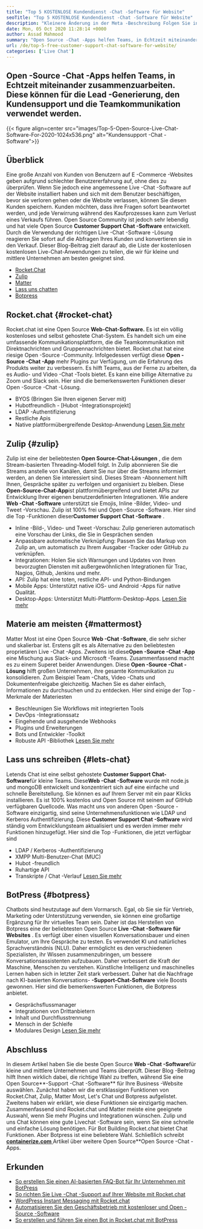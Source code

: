 ```yaml
---
title: "Top 5 KOSTENLOSE Kundendienst -Chat -Software für Website" 
seoTitle: "Top 5 KOSTENLOSE Kundendienst -Chat -Software für Website" 
description: "Kleinere Änderung in der Meta -Beschreibung Folgen Sie in diesem Blog -Beitrag, um die 5 Top 5 kostenlosen Customer -Support -Chat -Software zu erhalten. Diese Tools erleichtern Ihrem Kundendienstmitarbeiter und steigern den Umsatz." 
date: Mon, 05 Oct 2020 11:28:14 +0000
author: Assad Mahmood
summary: "Open Source -Chat -Apps helfen Teams, in Echtzeit miteinander zusammenzuarbeiten. Diese können für die Lead -Generierung, den Kundensupport und die Teamkommunikation verwendet werden." 
url: /de/top-5-free-customer-support-chat-software-for-website/
categories: ['Live Chat']
---
```


## Open -Source -Chat -Apps helfen Teams, in Echtzeit miteinander zusammenzuarbeiten. Diese können für die Lead -Generierung, den Kundensupport und die Teamkommunikation verwendet werden.

{{< figure align=center src="images/Top-5-Open-Source-Live-Chat-Software-For-2020-1024x536.png" alt="Kundensupport -Chat -Software">}}


## Überblick
Eine große Anzahl von Kunden von Benutzern auf E -Commerce -Websites geben aufgrund schlechter Benutzererfahrung auf, ohne dies zu überprüfen. Wenn Sie jedoch eine angemessene Live -Chat -Software auf der Website installiert haben und sich mit dem Benutzer beschäftigen, bevor sie verloren gehen oder die Website verlassen, können Sie diesen Kunden speichern. Kunden möchten, dass ihre Fragen sofort beantwortet werden, und jede Verwirrung während des Kaufprozesses kann zum Verlust eines Verkaufs führen. Open Source Community ist jedoch sehr lebendig und hat viele Open Source **Customer Support Chat -Software** entwickelt.
Durch die Verwendung der richtigen Live -Chat -Software -Lösung reagieren Sie sofort auf die Abfragen Ihres Kunden und konvertieren sie in den Verkauf. Dieser Blog-Beitrag zielt darauf ab, die Liste der kostenlosen kostenlosen Live-Chat-Anwendungen zu teilen, die wir für kleine und mittlere Unternehmen am besten geeignet sind.
  * [Rocket.Chat][1]
  * [Zulip][2]
  * [Matter][3]
  * [Lass uns chatten][4]
  * [Botpress][5]

## **Rocket.chat** {#rocket-chat}

Rocket.chat ist eine Open Source **Web-Chat-Software.** Es ist ein völlig kostenloses und selbst gehostete Chat-System. Es handelt sich um eine umfassende Kommunikationsplattform, die die Teamkommunikation mit Direktnachrichten und Gruppennachrichten bietet.
Rocket.chat hat eine riesige Open -Source -Community. Infolgedessen verfügt diese **Open -Source -Chat -App** mehr Plugins zur Verfügung, um die Erfahrung des Produkts weiter zu verbessern. Es hilft Teams, aus der Ferne zu arbeiten, da es Audio- und Video -Chat -Tools bietet. Es kann eine billige Alternative zu Zoom und Slack sein. Hier sind die bemerkenswerten Funktionen dieser Open -Source -Chat -Lösung.
  * BYOS (Bringen Sie Ihren eigenen Server mit)
  * Hubotfreundlich - [Hubot -Integrationsprojekt]
  * LDAP -Authentifizierung
  * Restliche Apis
  * Native plattformübergreifende Desktop-Anwendung
    [Lesen Sie mehr][6]

## **Zulip** {#zulip}

Zulip ist eine der beliebtesten **Open Source-Chat-Lösungen** , die dem Stream-basierten Threading-Modell folgt. In Zulip abonnieren Sie die Streams anstelle von Kanälen, damit Sie nur über die Streams informiert werden, an denen Sie interessiert sind. Dieses Stream -Abonnement hilft Ihnen, Gespräche später zu verfolgen und organisiert zu bleiben.
Diese **Open-Source-Chat-App**ist plattformübergreifend und bietet APIs zur Entwicklung Ihrer eigenen benutzerdefinierten Integrationen. Wie andere **Web -Chat -Software** unterstützt sie Emojis, Inline -Bilder, Video- und Tweet -Vorschau. Zulip ist 100% frei und Open -Source -Software. Hier sind die Top -Funktionen dieser**Customer Support Chat -Software** .
  * Inline -Bild-, Video- und Tweet -Vorschau: Zulip generieren automatisch eine Vorschau der Links, die Sie in Gesprächen senden
  * Anpassbare automatische Verknüpfung: Passen Sie das Markup von Zulip an, um automatisch zu Ihrem Ausgaber -Tracker oder GitHub zu verknüpfen.
  * Integrationen: Holen Sie sich Warnungen und Updates von Ihren bevorzugten Diensten mit außergewöhnlichen Integrationen für Trac, Nagios, Github, Jenkins und mehr.
  * API: Zulip hat eine toten, restliche API- und Python-Bindungen
  * Mobile Apps: Unterstützt native iOS- und Android -Apps für native Qualität.
  * Desktop-Apps: Unterstützt Multi-Plattform-Desktop-Apps.
    [Lesen Sie mehr][7]

## **Materie am meisten** {#mattermost}

Matter Most ist eine Open Source **Web -Chat -Software**, die sehr sicher und skalierbar ist. Erstens gilt es als Alternative zu den beliebtesten proprietären Live -Chat -Apps. Zweitens ist diese**Open -Source -Chat -App** eine Mischung aus Slack- und Microsoft -Teams. Zusammenfassend macht es zu einem Superet beider Anwendungen.
Diese **Open -Source -Chat -Lösung** hilft großen Unternehmen, ihre gesamte Kommunikation zu konsolidieren. Zum Beispiel Team -Chats, Video -Chats und Dokumentenfreigabe gleichzeitig. Machen Sie es daher einfach, Informationen zu durchsuchen und zu entdecken.
Hier sind einige der Top -Merkmale der Materiesten
  * Beschleunigen Sie Workflows mit integrierten Tools
  * DevOps -Integrationssatz
  * Eingehende und ausgehende Webhooks
  * Plugins und Erweiterungen
  * Bots und Entwickler -Toolkit
  * Robuste API -Bibliothek
    [Lesen Sie mehr][8]

## **Lass uns schreiben** {#lets-chat}

Letends Chat ist eine selbst gehostete **Customer Support Chat-Software**für kleine Teams. Diese**Web -Chat -Software** wurde mit node.js und mongoDB entwickelt und konzentriert sich auf eine einfache und schnelle Bereitstellung. Sie können es auf Ihrem Server mit ein paar Klicks installieren. Es ist 100% kostenlos und Open Source mit seinem auf GitHub verfügbaren Quellcode.
Was macht uns von anderen Open -Source -Software einzigartig, sind seine Unternehmensfunktionen wie LDAP und Kerberos Authentifizierung. Diese **Customer Support Chat -Software** wird ständig vom Entwicklungsteam aktualisiert und es werden immer mehr Funktionen hinzugefügt. Hier sind die Top -Funktionen, die jetzt verfügbar sind
  * LDAP / Kerberos -Authentifizierung
  * XMPP Multi-Benutzer-Chat (MUC)
  * Hubot -freundlich
  * Ruhartige API
  * Transkripte / Chat -Verlauf
    [Lesen Sie mehr][9]

## **BotPress** {#botpress}

Chatbots sind heutzutage auf dem Vormarsch. Egal, ob Sie sie für Vertrieb, Marketing oder Unterstützung verwenden, sie können eine großartige Ergänzung für Ihr virtuelles Team sein.
Daher ist das Herstellen von Botpress eine der beliebtesten Open Source **Live -Chat -Software für Websites** . Es verfügt über einen visuellen Konversationsbauer und einen Emulator, um Ihre Gespräche zu testen. Es verwendet KI und natürliches Sprachverständnis (NLU). Daher ermöglicht es den verschiedenen Spezialisten, ihr Wissen zusammenzubringen, um bessere Konversationsassistenten aufzubauen. Daher verbessert die Kraft der Maschine, Menschen zu verstehen.
Künstliche Intelligenz und maschinelles Lernen haben sich in letzter Zeit stark verbessert. Daher hat die Nachfrage nach KI-basierten Konversations- **-Support-Chat-Software** viele Boosts gewonnen. Hier sind die bemerkenswerten Funktionen, die Botpress anbietet.
  * Gesprächsflussmanager
  * Integrationen von Drittanbietern
  * Inhalt und Durchflusstrennung
  * Mensch in der Schleife
  * Modulares Design
    [Lesen Sie mehr][10]

## Abschluss
In diesem Artikel haben Sie die beste Open Source **Web -Chat -Software**für kleine und mittlere Unternehmen und Teams überprüft. Dieser Blog -Beitrag hilft Ihnen wirklich dabei, die richtige Wahl zu treffen, während Sie eine Open Source**-Support -Chat -Software** für Ihre Business -Website auswählen. Zunächst haben wir die erstklassigen Funktionen von Rocket.Chat, Zulip, Matter Most, Let's Chat und Botpress aufgelistet. Zweitens haben wir erklärt, wie diese Funktionen sie einzigartig machen. Zusammenfassend sind Rocket.chat und Matter meiste eine geeignete Auswahl, wenn Sie mehr Plugins und Integrationen wünschen. Zulip und uns Chat können eine gute Livechat -Software sein, wenn Sie eine schnelle und einfache Lösung benötigen. Für Bot Building Rocket.chat bietet Chat Funktionen. Aber Botpress ist eine beliebtere Wahl.
Schließlich schreibt [ **containerize.com** ][11] Artikel über weitere Open Source**Open Source -Chat -Apps.

## Erkunden
  * [So erstellen Sie einen AI-basierten FAQ-Bot für Ihr Unternehmen mit BotPress][13]
  * [So richten Sie Live -Chat -Support auf Ihrer Website mit Rocket.chat][14]
  * [WordPress Instant Messaging mit Rocket.chat][15]
  * [Automatisieren Sie den Geschäftsbetrieb mit kostenloser und Open -Source -Software][16]
  * [So erstellen und führen Sie einen Bot in Rocket.chat mit BotPress][17]



[1]: #rocket-chat
[2]: #zulip
[3]: #mattermost
[4]: #lets-chat
[5]: #botpress
[6]: https://products.containerize.com/live-chat/rocketchat
[7]: https://products.containerize.com/live-chat/zulip
[8]: https://products.containerize.com/live-chat/mattermost
[9]: https://products.containerize.com/live-chat/lets-chat
[10]: https://products.containerize.com/live-chat/botpress
[11]: https://www.containerize.com/
[12]: https://products.containerize.com/live-chat/
[13]: https://blog.containerize.com/live-chat/how-to-create-an-ai-based-faq-bot-for-your-business-using-botpress/
[14]: https://blog.containerize.com/live-chat/how-to-setup-live-chat-software-on-website-rocket-chat/
[15]: https://blog.containerize.com/blogging/instantly-communicate-with-customers-using-wordpress-and-rocket-chat/
[16]: https://blog.containerize.com/blogging/automate-business-operations-using-open-source-software/
[17]: https://blog.containerize.com/live-chat/how-to-create-and-run-a-bot-in-rocket-chat-using-botpress/
